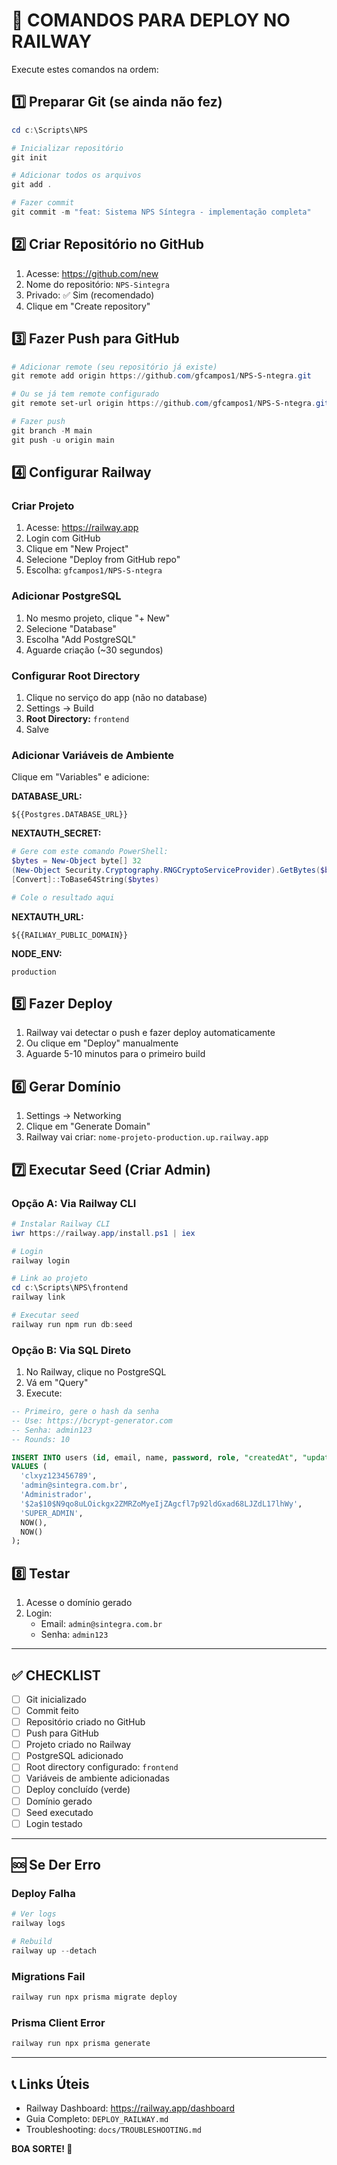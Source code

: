# 🚀 COMANDOS PARA DEPLOY NO RAILWAY

Execute estes comandos na ordem:

## 1️⃣ Preparar Git (se ainda não fez)

```powershell
cd c:\Scripts\NPS

# Inicializar repositório
git init

# Adicionar todos os arquivos
git add .

# Fazer commit
git commit -m "feat: Sistema NPS Síntegra - implementação completa"
```

## 2️⃣ Criar Repositório no GitHub

1. Acesse: https://github.com/new
2. Nome do repositório: `NPS-Sintegra`
3. Privado: ✅ Sim (recomendado)
4. Clique em "Create repository"

## 3️⃣ Fazer Push para GitHub

```powershell
# Adicionar remote (seu repositório já existe)
git remote add origin https://github.com/gfcampos1/NPS-S-ntegra.git

# Ou se já tem remote configurado
git remote set-url origin https://github.com/gfcampos1/NPS-S-ntegra.git

# Fazer push
git branch -M main
git push -u origin main
```

## 4️⃣ Configurar Railway

### Criar Projeto
1. Acesse: https://railway.app
2. Login com GitHub
3. Clique em "New Project"
4. Selecione "Deploy from GitHub repo"
5. Escolha: `gfcampos1/NPS-S-ntegra`

### Adicionar PostgreSQL
1. No mesmo projeto, clique "+ New"
2. Selecione "Database"
3. Escolha "Add PostgreSQL"
4. Aguarde criação (~30 segundos)

### Configurar Root Directory
1. Clique no serviço do app (não no database)
2. Settings → Build
3. **Root Directory:** `frontend`
4. Salve

### Adicionar Variáveis de Ambiente

Clique em "Variables" e adicione:

**DATABASE_URL:**
```
${{Postgres.DATABASE_URL}}
```

**NEXTAUTH_SECRET:**
```powershell
# Gere com este comando PowerShell:
$bytes = New-Object byte[] 32
(New-Object Security.Cryptography.RNGCryptoServiceProvider).GetBytes($bytes)
[Convert]::ToBase64String($bytes)

# Cole o resultado aqui
```

**NEXTAUTH_URL:**
```
${{RAILWAY_PUBLIC_DOMAIN}}
```

**NODE_ENV:**
```
production
```

## 5️⃣ Fazer Deploy

1. Railway vai detectar o push e fazer deploy automaticamente
2. Ou clique em "Deploy" manualmente
3. Aguarde 5-10 minutos para o primeiro build

## 6️⃣ Gerar Domínio

1. Settings → Networking
2. Clique em "Generate Domain"
3. Railway vai criar: `nome-projeto-production.up.railway.app`

## 7️⃣ Executar Seed (Criar Admin)

### Opção A: Via Railway CLI

```powershell
# Instalar Railway CLI
iwr https://railway.app/install.ps1 | iex

# Login
railway login

# Link ao projeto
cd c:\Scripts\NPS\frontend
railway link

# Executar seed
railway run npm run db:seed
```

### Opção B: Via SQL Direto

1. No Railway, clique no PostgreSQL
2. Vá em "Query"
3. Execute:

```sql
-- Primeiro, gere o hash da senha
-- Use: https://bcrypt-generator.com
-- Senha: admin123
-- Rounds: 10

INSERT INTO users (id, email, name, password, role, "createdAt", "updatedAt")
VALUES (
  'clxyz123456789',
  'admin@sintegra.com.br',
  'Administrador',
  '$2a$10$N9qo8uLOickgx2ZMRZoMyeIjZAgcfl7p92ldGxad68LJZdL17lhWy',
  'SUPER_ADMIN',
  NOW(),
  NOW()
);
```

## 8️⃣ Testar

1. Acesse o domínio gerado
2. Login:
   - Email: `admin@sintegra.com.br`
   - Senha: `admin123`

---

## ✅ CHECKLIST

- [ ] Git inicializado
- [ ] Commit feito
- [ ] Repositório criado no GitHub
- [ ] Push para GitHub
- [ ] Projeto criado no Railway
- [ ] PostgreSQL adicionado
- [ ] Root directory configurado: `frontend`
- [ ] Variáveis de ambiente adicionadas
- [ ] Deploy concluído (verde)
- [ ] Domínio gerado
- [ ] Seed executado
- [ ] Login testado

---

## 🆘 Se Der Erro

### Deploy Falha
```powershell
# Ver logs
railway logs

# Rebuild
railway up --detach
```

### Migrations Fail
```powershell
railway run npx prisma migrate deploy
```

### Prisma Client Error
```powershell
railway run npx prisma generate
```

---

## 📞 Links Úteis

- Railway Dashboard: https://railway.app/dashboard
- Guia Completo: `DEPLOY_RAILWAY.md`
- Troubleshooting: `docs/TROUBLESHOOTING.md`

**BOA SORTE! 🎉**
